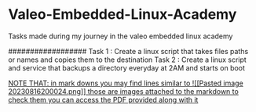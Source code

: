 # Valeo-Embedded-Linux-Academy
Tasks made during my journey in the valeo embedded linux academy

##################
Task 1 : Create a linux script that takes files paths or names and copies them to the destination
Task 2 : Create a linux script and service that backups a directory everyday at 2AM and starts on boot



<u> NOTE THAT: in mark downs you may find lines similar to ![[Pasted image 20230816200024.png]] those are images attached to the markdown to check them you can access the PDF provided along with it <u>
